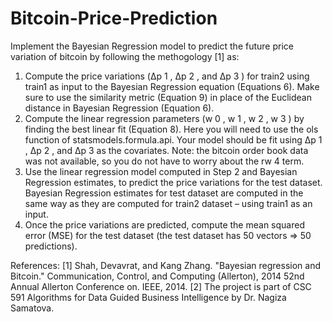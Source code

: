 # Bitcoin-Price-Prediction
Implement the Bayesian Regression model to predict the future price
variation of bitcoin by following the methogology [1] as:

1. Compute the price variations (Δp 1 , Δp 2 , and Δp 3 ) for train2 using train1 as input to the Bayesian Regression equation (Equations 6). Make sure to use the similarity metric
(Equation 9) in place of the Euclidean distance in Bayesian Regression (Equation 6).
2. Compute the linear regression parameters (w 0 , w 1 , w 2 , w 3 ) by finding the best linear fit (Equation 8). Here you will need to use the ols function of statsmodels.formula.api. Your
model should be fit using Δp 1 , Δp 2 , and Δp 3 as the covariates. Note: the bitcoin order book data was not available, so you do not have to worry about the rw 4 term.
3. Use the linear regression model computed in Step 2 and Bayesian Regression estimates, to predict the price variations for the test dataset. Bayesian Regression estimates for test
dataset are computed in the same way as they are computed for train2 dataset – using train1 as an input.
4. Once the price variations are predicted, compute the mean squared error (MSE) for the test dataset (the test dataset has 50 vectors => 50 predictions).


References:
[1] Shah, Devavrat, and Kang Zhang. "Bayesian regression and Bitcoin." Communication, Control, and Computing (Allerton), 2014 52nd Annual Allerton Conference on. IEEE, 2014.
[2] The project is part of CSC 591 Algorithms for Data Guided Business Intelligence by Dr. Nagiza Samatova.
